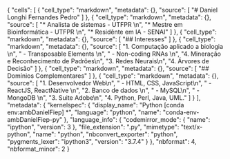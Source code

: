 {
 "cells": [
  {
   "cell_type": "markdown",
   "metadata": {},
   "source": [
    "# Daniel Longhi Fernandes Pedro"
   ]
  },
  {
   "cell_type": "markdown",
   "metadata": {},
   "source": [
    "* Analista de sistemas - UTFPR  \n",
    "* Mestre em Bioinformática - UTFPR  \n",
    "* Residênte em IA - SENAI"
   ]
  },
  {
   "cell_type": "markdown",
   "metadata": {},
   "source": [
    "## Interesses"
   ]
  },
  {
   "cell_type": "markdown",
   "metadata": {},
   "source": [
    "1. Computação aplicado a biologia  \n",
    "    - Transposable Elements  \n",
    "    - Non-coding RNAs  \n",
    "4. Mineração e Reconhecimento de Padrões\n",
    "3. Redes Neurais\n",
    "4. Árvores de Decisão"
   ]
  },
  {
   "cell_type": "markdown",
   "metadata": {},
   "source": [
    "## Domínios Complementares"
   ]
  },
  {
   "cell_type": "markdown",
   "metadata": {},
   "source": [
    "1. Desenvolvedor Web\n",
    "    - HTML, CSS, JavaScript\n",
    "    - ReactJS, ReactNative  \n",
    "2. Banco de dados \n",
    "    - MySQL\n",
    "    - MongoDB  \n",
    "3. Suite Adobe\n",
    "4. Python, Perl, Java, UML."
   ]
  }
 ],
 "metadata": {
  "kernelspec": {
   "display_name": "Python [conda env:ambDanielFiep] *",
   "language": "python",
   "name": "conda-env-ambDanielFiep-py"
  },
  "language_info": {
   "codemirror_mode": {
    "name": "ipython",
    "version": 3
   },
   "file_extension": ".py",
   "mimetype": "text/x-python",
   "name": "python",
   "nbconvert_exporter": "python",
   "pygments_lexer": "ipython3",
   "version": "3.7.4"
  }
 },
 "nbformat": 4,
 "nbformat_minor": 2
}
